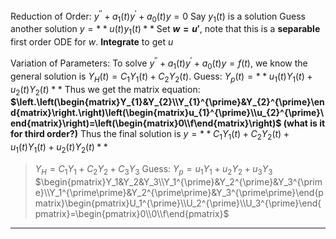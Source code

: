 Reduction of Order:
$y^{\prime\prime}+a_{1}(t)y^{\prime}+a_{0}(t)y=0$
Say $y_{1}(t)$ is a solution
Guess another solution $y=**u(t)y_1(t)**$
Set **$w = u'$**, note that this is a **separable** first order ODE for $w$. 
**Integrate** to get $u$

Variation of Parameters:
To solve $y^{\prime\prime}+a_{1}(t)y^{\prime}+a_{0}(t)y=f(t)$, we know the general solution is $Y_{H}(t)=C_{1}Y_{1}(t)+C_{2}Y_{2}(t)$. 
Guess: $Y_p(t)=**u_1(t)Y_1(t)+u_2(t)Y_2(t)**$
Thus we get the matrix equation:
**$\left.\left(\begin{matrix}Y_{1}&Y_{2}\\Y_{1}^{\prime}&Y_{2}^{\prime}\end{matrix}\right.\right)\left(\begin{matrix}u_{1}^{\prime}\\u_{2}^{\prime}\end{matrix}\right)=\left(\begin{matrix}0\\f\end{matrix}\right)$ (what is it for third order?)**
Thus the final solution is $y=**C_{1}Y_{1}(t)+C_{2}Y_{2}(t)+u_1(t)Y_1(t)+u_2(t)Y_2(t)**$
> $Y_{H}=C_{1}Y_{1}+C_{2}Y_{2}+C_{3}Y_{3}$
> Guess: $Y_{p}=u_{1}Y_{1}+u_{2}Y_{2}+u_{3}Y_{3}$
> $\begin{pmatrix}Y_1&Y_2&Y_3\\Y_1^{\prime}&Y_2^{\prime}&Y_3^{\prime}\\Y_1^{\prime\prime}&Y_2^{\prime\prime}&Y_3^{\prime\prime}\end{pmatrix}\begin{pmatrix}U_1^{\prime}\\U_2^{\prime}\\U_3^{\prime}\end{pmatrix}=\begin{pmatrix}0\\0\\f\end{pmatrix}$

***

